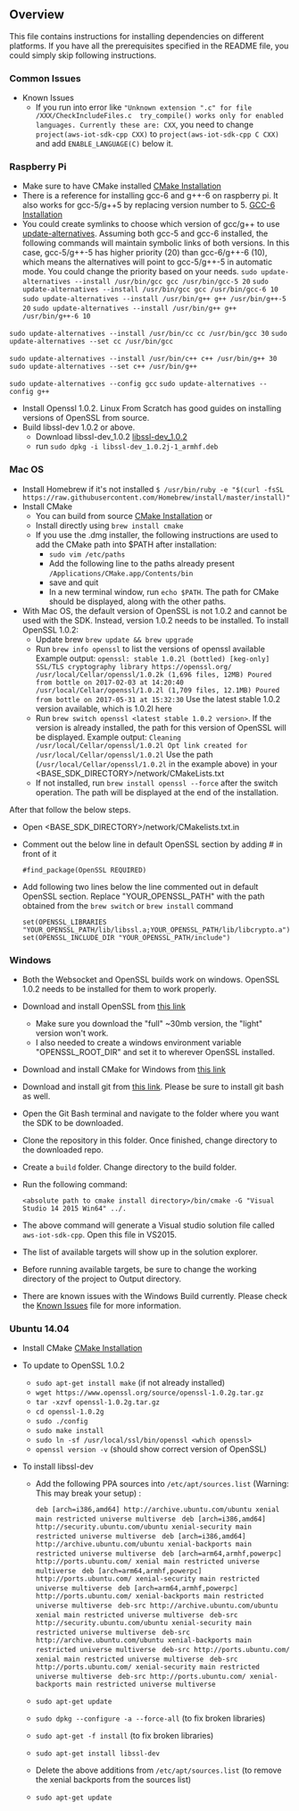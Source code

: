 ## Overview
This file contains instructions for installing dependencies on different platforms. If you have all the prerequisites specified in the README file, you could simply skip following instructions. 


### Common Issues
  * Known Issues
    * If you run into error like `"Unknown extension ".c" for file /XXX/CheckIncludeFiles.c  try_compile() works only for enabled languages. Currently these are: CXX`,  you need to change `project(aws-iot-sdk-cpp CXX)` to `project(aws-iot-sdk-cpp C CXX)` and add `ENABLE_LANGUAGE(C)` below it. 


### Raspberry Pi

  * Make sure to have CMake installed [CMake Installation](https://cmake.org/install/)
  * There is a reference for installing gcc-6 and g++-6 on raspberry pi. It also works for gcc-5/g++5 by replacing version number to 5. [GCC-6 Installation](https://solarianprogrammer.com/2016/06/24/raspberry-pi-raspbian-install-gcc-compile-cpp-14-and-cpp-17-programs/)
  * You could create symlinks to choose which version of gcc/g++ to use [update-alternatives](https://linux.die.net/man/8/update-alternatives). Assuming both gcc-5 and gcc-6 installed, the following commands will maintain symbolic links of both versions. In this case, gcc-5/g++-5 has higher priority (20) than gcc-6/g++-6 (10), which means the alternatives will point to gcc-5/g++-5 in automatic mode. You could change the priority based on your needs.
  `sudo update-alternatives --install /usr/bin/gcc gcc /usr/bin/gcc-5 20`
  `sudo update-alternatives --install /usr/bin/gcc gcc /usr/bin/gcc-6 10`
  `sudo update-alternatives --install /usr/bin/g++ g++ /usr/bin/g++-5 20`
  `sudo update-alternatives --install /usr/bin/g++ g++ /usr/bin/g++-6 10`
 
  `sudo update-alternatives --install /usr/bin/cc cc /usr/bin/gcc 30`
  `sudo update-alternatives --set cc /usr/bin/gcc`
  
  `sudo update-alternatives --install /usr/bin/c++ c++ /usr/bin/g++ 30`
 ` sudo update-alternatives --set c++ /usr/bin/g++`
    
 `sudo update-alternatives --config gcc`
 `sudo update-alternatives --config g++`
  * Install Openssl 1.0.2. Linux From Scratch has good guides on installing versions of OpenSSL from source. 
  * Build libssl-dev 1.0.2 or above.
    * Download libssl-dev_1.0.2 [libssl-dev_1.0.2](http://mirrors.manchester.m247.com/raspbian/pool/main/o/openssl/libssl-dev_1.0.2j-1_armhf.deb)
    * run `sudo dpkg -i libssl-dev_1.0.2j-1_armhf.deb`

### Mac OS
  * Install Homebrew if it's not installed `$ /usr/bin/ruby -e "$(curl -fsSL https://raw.githubusercontent.com/Homebrew/install/master/install)"`
  * Install CMake 
    * You can build from source [CMake Installation](https://cmake.org/install/) or
    * Install directly using `brew install cmake`
    * If you use the .dmg installer, the following instructions are used to add the CMake path into $PATH after installation:
      * `sudo vim /etc/paths`
      * Add the following line to the paths already present `/Applications/CMake.app/Contents/bin`
      * save and quit
      * In a new terminal window, run `echo $PATH`. The path for CMake should be displayed, along with the other paths. 
  * With Mac OS, the default version of OpenSSL is not 1.0.2 and cannot be used with the SDK. Instead, version 1.0.2 needs to be installed.
    To install OpenSSL 1.0.2:
    * Update brew `brew update && brew upgrade`
    * Run `brew info openssl` to list the versions of openssl available
      Example output:
      `openssl: stable 1.0.2l (bottled) [keg-only]
       SSL/TLS cryptography library
       https://openssl.org/
       /usr/local/Cellar/openssl/1.0.2k (1,696 files, 12MB)
         Poured from bottle on 2017-02-03 at 14:20:40
       /usr/local/Cellar/openssl/1.0.2l (1,709 files, 12.1MB)
         Poured from bottle on 2017-05-31 at 15:32:30`
      Use the latest stable 1.0.2 version available, which is 1.0.2l here   
    * Run `brew switch openssl <latest stable 1.0.2 version>`. If the version is already installed, the path for this version of OpenSSL will be displayed.
      Example output:
      `Cleaning /usr/local/Cellar/openssl/1.0.2l
       Opt link created for /usr/local/Cellar/openssl/1.0.2l`
      Use the path (`/usr/local/Cellar/openssl/1.0.2l` in the example above) in your <BASE_SDK_DIRECTORY>/network/CMakeLists.txt 
    * If not installed, run `brew install openssl --force`  after the switch operation. The path will be displayed at the end of the installation. 
  
  After that follow the below steps.
  
  * Open <BASE_SDK_DIRECTORY>/network/CMakelists.txt.in
  * Comment out the below line in default OpenSSL section by adding # in front of it
  
    `#find_package(OpenSSL REQUIRED)`
  
  * Add following two lines below the line commented out in default OpenSSL section. Replace "YOUR_OPENSSL_PATH" with the path obtained from the `brew switch` or `brew install` command
  
    `set(OPENSSL_LIBRARIES "YOUR_OPENSSL_PATH/lib/libssl.a;YOUR_OPENSSL_PATH/lib/libcrypto.a")`
    `set(OPENSSL_INCLUDE_DIR "YOUR_OPENSSL_PATH/include")`    
    
### Windows

  * Both the Websocket and OpenSSL builds work on windows. OpenSSL 1.0.2 needs to be installed for them to work properly.
  * Download and install OpenSSL from [this link](https://slproweb.com/products/Win32OpenSSL.html)
    * Make sure you download the "full" ~30mb version, the "light" version won't work.
    * I also needed to create a windows environment variable "OPENSSL_ROOT_DIR" and set it to wherever OpenSSL installed.
  * Download and install CMake for Windows from [this link](https://cmake.org/download/)
  * Download and install git from [this link](https://git-scm.com/downloads). Please be sure to install git bash as well.
  * Open the Git Bash terminal and navigate to the folder where you want the SDK to be downloaded.
  * Clone the repository in this folder. Once finished, change directory to the downloaded repo.
  * Create a `build` folder. Change directory to the build folder.
  * Run the following command:
  
  	`<absolute path to cmake install directory>/bin/cmake -G "Visual Studio 14 2015 Win64" ../.`
  	
  * The above command will generate a Visual studio solution file called `aws-iot-sdk-cpp`. Open this file in VS2015.
  * The list of available targets will show up in the solution explorer.
  * Before running available targets, be sure to change the working directory of the project to Output directory.
  * There are known issues with the Windows Build currently. Please check the [Known Issues](https://github.com/aws/aws-iot-device-sdk-cpp/blob/master/KnownIssues.md) file for more information.

### Ubuntu 14.04
  * Install CMake [CMake Installation](https://cmake.org/install/)
  * To update to OpenSSL 1.0.2
    
    * `sudo apt-get install make` (if not already installed)
    * `wget https://www.openssl.org/source/openssl-1.0.2g.tar.gz` 
    * `tar -xzvf openssl-1.0.2g.tar.gz` 
    * `cd openssl-1.0.2g`
    * `sudo ./config` 
    * `sudo make install`
    * `sudo ln -sf /usr/local/ssl/bin/openssl <which openssl>`
    * `openssl version -v` (should show correct version of OpenSSL)

  * To install libssl-dev
    * Add the following PPA sources into `/etc/apt/sources.list` (Warning: This may break your setup) : 

      `deb [arch=i386,amd64] http://archive.ubuntu.com/ubuntu xenial main restricted universe multiverse `
      `deb [arch=i386,amd64] http://security.ubuntu.com/ubuntu xenial-security main restricted universe multiverse `
      `deb [arch=i386,amd64] http://archive.ubuntu.com/ubuntu xenial-backports main restricted universe multiverse `
      `deb [arch=arm64,armhf,powerpc] http://ports.ubuntu.com/ xenial main restricted universe multiverse `
      `deb [arch=arm64,armhf,powerpc] http://ports.ubuntu.com/ xenial-security main restricted universe multiverse `
      `deb [arch=arm64,armhf,powerpc] http://ports.ubuntu.com/ xenial-backports main restricted universe multiverse `
      `deb-src http://archive.ubuntu.com/ubuntu xenial main restricted universe multiverse `
      `deb-src http://security.ubuntu.com/ubuntu xenial-security main restricted universe multiverse `
      `deb-src http://archive.ubuntu.com/ubuntu xenial-backports main restricted universe multiverse `
      `deb-src http://ports.ubuntu.com/ xenial main restricted universe multiverse `
      `deb-src http://ports.ubuntu.com/ xenial-security main restricted universe multiverse `
      `deb-src http://ports.ubuntu.com/ xenial-backports main restricted universe multiverse `

    * `sudo apt-get update`
    * `sudo dpkg --configure -a --force-all`  (to fix broken libraries)
    * `sudo apt-get -f install` (to fix broken libraries)
    * `sudo apt-get install libssl-dev`
    * Delete the above additions from `/etc/apt/sources.list` (to remove the xenial backports from the sources list) 
    * `sudo apt-get update`
